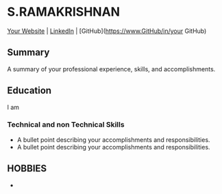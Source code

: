 # S.RAMAKRISHNAN

[Your Website](https://www.yourwebsite.com/) | [LinkedIn](https://www.linkedin.com/in/yourlinkedin/) | [GitHub](https://www.GitHub/in/your GitHub)

## Summary

A summary of your professional experience, skills, and accomplishments.

## Education
I am


### Technical and non Technical Skills
- A bullet point describing your accomplishments and responsibilities.
- A bullet point describing your accomplishments and responsibilities.

## HOBBIES




-


